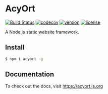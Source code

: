 # AcyOrt

[![Build Status](https://travis-ci.org/acyortjs/acyort.svg?branch=master)](https://travis-ci.org/acyortjs/acyort)
[![codecov](https://codecov.io/gh/acyortjs/acyort/branch/master/graph/badge.svg)](https://codecov.io/gh/acyortjs/acyort)
[![version](https://img.shields.io/npm/v/acyort.svg)](https://www.npmjs.com/package/acyort)
[![license](https://img.shields.io/npm/l/acyort.svg)](https://www.npmjs.com/package/acyort)

A Node.js static website framework.

## Install

```bash
$ npm i acyort -g
```

## Documentation

To check out the docs, visit https://acyort.js.org
